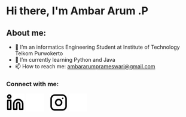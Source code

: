 # Hi there, I'm Ambar Arum .P
## About me:
- 🔭 I’m an informatics Engineering Student at Institute of Technology Telkom Purwokerto
- 🌱 I’m currently learning Python and Java
- 📫 How to reach me: ambararumprameswari@gmail.com

### Connect with me:

[![website](./img/linkedin-light.svg)](https://www.linkedin.com/in/ambar-arum-prameswari-b2aa86284)
[![website](./img/linkedin-dark.svg)](https://www.linkedin.com/in/ambar-arum-prameswari-b2aa86284)
&nbsp;&nbsp;
[![website](./img/instagram-light.svg)](https://instagram.com/ambar_prameswari?igshid=MzMyNGUyNmU2YQ==)
[![website](./img/instagram-dark.svg)](https://instagram.com/ambar_prameswari?igshid=MzMyNGUyNmU2YQ==)



[webdev]: https://github.com/ambararum/ambararum
